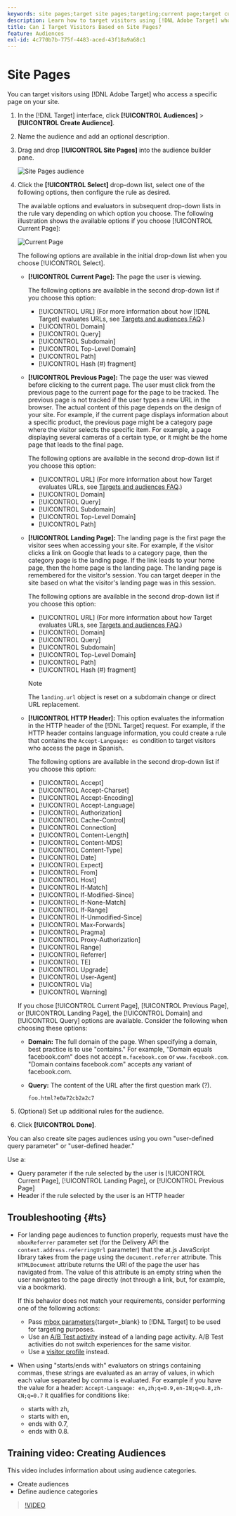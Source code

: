 ```yaml
---
keywords: site pages;target site pages;targeting;current page;target current page;previous page;target previous page;landing page;target landing page;http header
description: Learn how to target visitors using [!DNL Adobe Target] who are on a specific page on your site.
title: Can I Target Visitors Based on Site Pages?
feature: Audiences
exl-id: 4c770b7b-775f-4483-aced-43f18a9a68c1
---
```

# Site Pages

You can target visitors using [!DNL Adobe Target] who access a specific page on your site.

1. In the [!DNL Target] interface, click **[!UICONTROL Audiences]** > **[!UICONTROL Create Audience]**. 
1. Name the audience and add an optional description. 
1. Drag and drop **[!UICONTROL Site Pages]** into the audience builder pane.

   ![Site Pages audience](assets/target_site_pages.png)

1. Click the **[!UICONTROL Select]** drop-down list, select one of the following options, then configure the rule as desired.

    The available options and evaluators in subsequent drop-down lists in the rule vary depending on which option you choose. The following illustration shows the available options if you choose [!UICONTROL Current Page]:

    ![Current Page](assets/current-page.png) 

    The following options are available in the initial drop-down list when you choose [!UICONTROL Select].

    * **[!UICONTROL Current Page]:** The page the user is viewing.

      The following options are available in the second drop-down list if you choose this option:

      * [!UICONTROL URL] (For more information about how [!DNL Target] evaluates URLs, see [Targets and audiences FAQ](/help/main/c-target/c-troubleshooting-targets-and-audiences/troubleshooting-targets-and-audiences.md).)
      * [!UICONTROL Domain]
      * [!UICONTROL Query]
      * [!UICONTROL Subdomain]
      * [!UICONTROL Top-Level Domain]
      * [!UICONTROL Path]
      * [!UICONTROL Hash (#) fragment]

    * **[!UICONTROL Previous Page]:** The page the user was viewed before clicking to the current page. The user must click from the previous page to the current page for the page to be tracked. The previous page is not tracked if the user types a new URL in the browser. The actual content of this page depends on the design of your site. For example, if the current page displays information about a specific product, the previous page might be a category page where the visitor selects the specific item. For example, a page displaying several cameras of a certain type, or it might be the home page that leads to the final page.

      The following options are available in the second drop-down list if you choose this option:

      * [!UICONTROL URL] (For more information about how Target evaluates URLs, see [Targets and audiences FAQ](/help/main/c-target/c-troubleshooting-targets-and-audiences/troubleshooting-targets-and-audiences.md).)
      * [!UICONTROL Domain]
      * [!UICONTROL Query]
      * [!UICONTROL Subdomain]
      * [!UICONTROL Top-Level Domain]
      * [!UICONTROL Path]

    * **[!UICONTROL Landing Page]:** The landing page is the first page the visitor sees when accessing your site. For example, if the visitor clicks a link on Google that leads to a category page, then the category page is the landing page. If the link leads to your home page, then the home page is the landing page. The landing page is remembered for the visitor's session. You can target deeper in the site based on what the visitor's landing page was in this session.

      The following options are available in the second drop-down list if you choose this option:

      * [!UICONTROL URL] (For more information about how Target evaluates URLs, see [Targets and audiences FAQ](/help/main/c-target/c-troubleshooting-targets-and-audiences/troubleshooting-targets-and-audiences.md).)
      * [!UICONTROL Domain]
      * [!UICONTROL Query]
      * [!UICONTROL Subdomain]
      * [!UICONTROL Top-Level Domain]
      * [!UICONTROL Path]
      * [!UICONTROL Hash (#) fragment]

      >[!NOTE]
      >
      >The `landing.url` object is reset on a subdomain change or direct URL replacement. 

    * **[!UICONTROL HTTP Header]:** This option evaluates the information in the HTTP header of the [!DNL Target] request. For example, if the HTTP header contains language information, you could create a rule that contains the `Accept-Language: es` condition to target visitors who access the page in Spanish.

      The following options are available in the second drop-down list if you choose this option:

      * [!UICONTROL Accept]
      * [!UICONTROL Accept-Charset]
      * [!UICONTROL Accept-Encoding]
      * [!UICONTROL Accept-Language]
      * [!UICONTROL Authorization]
      * [!UICONTROL Cache-Control]
      * [!UICONTROL Connection]
      * [!UICONTROL Content-Length]
      * [!UICONTROL Content-MDS]
      * [!UICONTROL Content-Type]
      * [!UICONTROL Date]
      * [!UICONTROL Expect]
      * [!UICONTROL From]
      * [!UICONTROL Host]
      * [!UICONTROL If-Match]
      * [!UICONTROL If-Modified-Since]
      * [!UICONTROL If-None-Match]
      * [!UICONTROL If-Range]
      * [!UICONTROL If-Unmodified-Since]
      * [!UICONTROL Max-Forwards]
      * [!UICONTROL Pragma]
      * [!UICONTROL Proxy-Authorization]
      * [!UICONTROL Range]
      * [!UICONTROL Referrer]
      * [!UICONTROL TE]
      * [!UICONTROL Upgrade]
      * [!UICONTROL User-Agent]
      * [!UICONTROL Via]
      * [!UICONTROL Warning]

   If you chose [!UICONTROL Current Page], [!UICONTROL Previous Page], or [!UICONTROL Landing Page], the [!UICONTROL Domain] and [!UICONTROL Query] options are available. Consider the following when choosing these options:

    * **Domain:** The full domain of the page. When specifying a domain, best practice is to use "contains." For example, "Domain equals facebook.com" does not accept `m.facebook.com` or `www.facebook.com`. "Domain contains facebook.com" accepts any variant of facebook.com. 
    * **Query:** The content of the URL after the first question mark (?).

      `foo.html?e0a72cb2a2c7`

1. (Optional) Set up additional rules for the audience. 
1. Click **[!UICONTROL Done]**.

You can also create site pages audiences using you own "user-defined query parameter" or "user-defined header."

Use a:

* Query parameter if the rule selected by the user is [!UICONTROL Current Page], [!UICONTROL Landing Page], or [!UICONTROL Previous Page] 
* Header if the rule selected by the user is an HTTP header

## Troubleshooting {#ts}

* For landing page audiences to function properly, requests must have the `mboxReferrer` parameter set (for the Delivery API the `context.address.referringUrl` parameter) that the at.js JavaScript library takes from the page using the `document.referrer` attribute. This `HTMLDocument` attribute returns the URI of the page the user has navigated from. The value of this attribute is an empty string when the user navigates to the page directly (not through a link, but, for example, via a bookmark).

  If this behavior does not match your requirements, consider performing one of the following actions:

  * Pass [mbox parameters](https://experienceleague.corp.adobe.com/docs/target-dev/developer/client-side/global-mbox/pass-parameters-to-global-mbox.html){target=_blank} to [!DNL Target] to be used for targeting purposes.
  * Use an [A/B Test activity](/help/main/c-activities/t-test-ab/test-ab.md) instead of a landing page activity. A/B Test activities do not switch experiences for the same visitor.
  * Use a [visitor profile](/help/main/c-target/c-audiences/c-target-rules/visitor-profile.md) instead.
  
* When using "starts/ends with" evaluators on strings containing commas, these strings are evaluated as an array of values, in which each value separated by comma is evaluated. For example if you have the value for a header: `Accept-Language: en,zh;q=0.9,en-IN;q=0.8,zh-CN;q=0.7` it qualifies for conditions like:
  * starts with zh,
  * starts with en,
  * ends with 0.7,
  * ends with 0.8.

## Training video: Creating Audiences

This video includes information about using audience categories.

* Create audiences 
* Define audience categories

>[!VIDEO](https://video.tv.adobe.com/v/17392)
